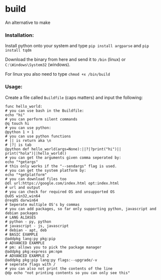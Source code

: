 # build
An alternative to make

### Installation:
Install python onto your system and type `pip install argparse` and `pip install tqdm`

Download the binary from here and send it to `/bin` (linux) or `C:\Windows\System32` (windows). 

For linux you also need to type `chmod +x /bin/build`

### Usage:
Create a file called `Buildfile` (caps matters)
and input the following:
```
func hello_world:
# you can use bash in the Buildfile:
echo "hi"
# you can perform silent commands
@q touch hi
# you can use python:
@python 1 + 1
# you can use python functions
# || is return aka \n
# |?| is tab
@python def hello_world(args=None):||?|?print("hi")|| print("hola")||hello_world()
# you can get the arguments given comma seperated by:
echo "*getargs"
# this only works if the "--sendargs" flag is used.
# you can get the system platform by:
echo "*getplatform"
# you can download files too
@dl url:https://google.com/index.html opt:index.html
# url and output
# you can check for required OS and unsupported OS
@uOS win32,win64
@reqOS darwin64
# Seperate multiple OS's by commas
# you can add packages, so far only supporting python, javascript and debian packages
# LANG ALIASES
# python - py, python
# javascript - js, javascript
# debian - apt, deb
# BASIC EXAMPLE
@addpkg lang:py pkg:pip
# ADVANCED EXAMPLE
# pm: allows you to pick the package manager
@addpkg pkg:express pm:npm
# ADVANCED EXAMPLE 2
@addpkg pkg:pip lang:py flags:--upgrade/-v
# seperate flags with /
# you can also not print the contents of the line
@dp echo "not printing contents so you can only see this"
```
